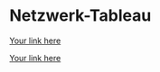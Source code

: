 # Netzwerk-Tableau
[Your link here](https://public.tableau.com/views/salesprofitanalysis_16308564088410/Story1-Improveprofitsinthesouth?:language=en-GB&publish=yes&:display_count=n&:origin=viz_share_link)

[Your link here](https://public.tableau.com/views/Book2_16309433679450/Dashboard1?:language=en-GB&publish=yes&:display_count=n&:origin=viz_share_link)
